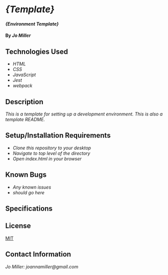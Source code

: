 # _{Template}_

#### _{Environment Template}_

#### By _**Jo Miller**_

## Technologies Used

* _HTML_
* _CSS_
* _JavaScript_
* _Jest_
* _webpack_

## Description

_This is a template for setting up a development environment.  This is also a template README._

## Setup/Installation Requirements

* _Clone this repository to your desktop_
* _Navigate to top level of the directory_
* _Open index.html in your browser_

## Known Bugs

* _Any known issues_
* _should go here_

## Specifications


## License

[MIT](LICENSE.txt)

## Contact Information

_Jo Miller: joannamiller@gmail.com_
